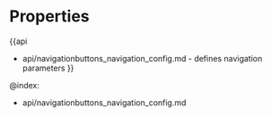 Properties
==========

{{api
- api/navigationbuttons_navigation_config.md - defines navigation parameters
}}

@index:
- api/navigationbuttons_navigation_config.md

